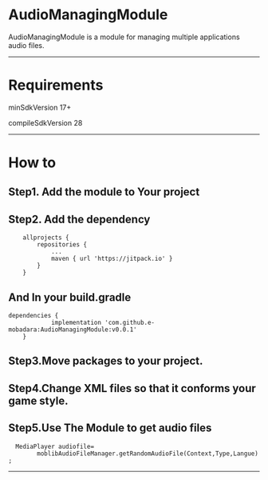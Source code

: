 
# AudioManagingModule

AudioManagingModule is a module for managing multiple applications audio files. 

---

# Requirements

minSdkVersion 17+

compileSdkVersion 28

---
# How to


## Step1. Add the module to Your project


## Step2. Add the dependency

```
	allprojects {
		repositories {
			...
			maven { url 'https://jitpack.io' }
		}
	}
```

## And In your build.gradle

```
dependencies {
	        implementation 'com.github.e-mobadara:AudioManagingModule:v0.0.1'
	}
```

## Step3.Move packages to your project.


## Step4.Change XML files so that it conforms your game style.


## Step5.Use The Module to get audio files 

```
  MediaPlayer audiofile= 
		moblibAudioFileManager.getRandomAudioFile(Context,Type,Langue) ;
```
---

